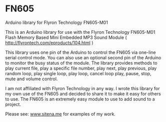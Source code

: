 # FN605

Arduino library for Flyron Technology FN605-M01

This is an Arduino library for use with the Flyron Technology FN605-M01 Flash Memory Based Mini Embedded MP3 Sound Module ( http://flyrontech.com/eproducts/104.html )

This library uses one pin of the Arduino to control the FN605 via one-line serial control mode. You can also use an optional second pin of the Arduino to monitor the busy status of the module. The library provides methods to play current file, play a specific file number, play next, play previous, play random loop, play single loop, play loop, cancel loop play, pause, stop, mute and volume control.

I am not affiliated with Flyron Technology in any way. I wrote this library for my own use of the FN605 and decided to share it to make it easy for others to use. The FN605 is an extremely easy module to use to add sound to a project.

Please see: <a href="http://www.sitena.me/">www.sitena.me</a> for examples of my work.
